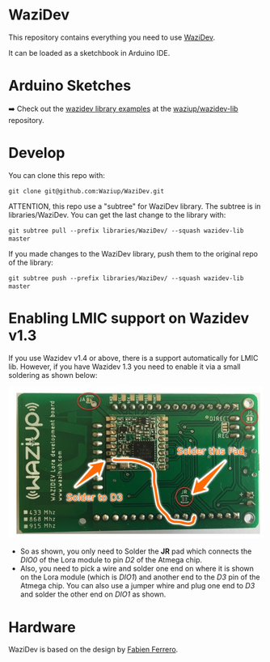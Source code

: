 WaziDev
=======

This repository contains everything you need to use [WaziDev](http://www.waziup.io/documentation/wazidev/).

It can be loaded as a sketchbook in Arduino IDE.


Arduino Sketches
=======

➡️ Check out the [wazidev library examples](https://github.com/Waziup/wazidev-lib/tree/v2/examples) at the [waziup/wazidev-lib](https://github.com/Waziup/wazidev-lib) repository.


Develop
=======


You can clone this repo with:
```
git clone git@github.com:Waziup/WaziDev.git
```

ATTENTION, this repo use a "subtree" for WaziDev library. The subtree is in libraries/WaziDev.
You can get the last change to the library with:
```
git subtree pull --prefix libraries/WaziDev/ --squash wazidev-lib master
```

If you made changes to the WaziDev library, push them to the original repo of the library:
```
git subtree push --prefix libraries/WaziDev/ --squash wazidev-lib master
```

# Enabling LMIC support on Wazidev v1.3

If you use Wazidev v1.4 or above, there is a support automatically for LMIC lib. However, if you have Wazidev 1.3 you need to enable it via a small soldering as shown below:

![Soldering Wazidev_1.3 to enable LMIC](/examples/LoRa/LoRaWAN_LPP_LMIC/enable_LMIC_on_Wazidev_v1.3.jpeg)

- So as shown, you only need to Solder the **JR** pad which connects the *DIO0* of the Lora module to pin *D2* of the Atmega chip. 
- Also, you need to pick a wire and solder one end on where it is shown on the Lora module (which is *DIO1*) and another end to the *D3* pin of the Atmega chip. 
You can also use a jumper whire and plug one end to *D3* and solder the other end on *DIO1* as shown.

# Hardware

WaziDev is based on the design by [Fabien Ferrero](https://github.com/FabienFerrero/UCA_Board).
